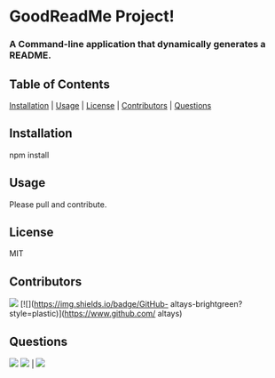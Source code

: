 # GoodReadMe Project!

### A Command-line application that dynamically generates a README.

## Table of Contents

[Installation](#Installation) | [Usage](#Usage) | [License](#License) | [Contributors](#Contributors) | [Questions](#Questions)

## Installation

npm install

## Usage

Please pull and contribute.

## License

MIT

 ## Contributors
[![](https://img.shields.io/badge/GitHub-kdeguzm3-brightgreen?style=plastic)](https://www.github.com/kdeguzm3)
[![](https://img.shields.io/badge/GitHub- altays-brightgreen?style=plastic)](https://www.github.com/ altays)
## Questions
![](https://avatars1.githubusercontent.com/u/58890404?v=4&s=150)
[![](https://img.shields.io/badge/gitHub-Antidetka-blue?style=plastic)](https://www.github.com/Antidetka) | 
[![](https://img.shields.io/badge/email-musovirova@yahoo.com-pink?style=plastic)](mailto:musovirova@yahoo.com)
